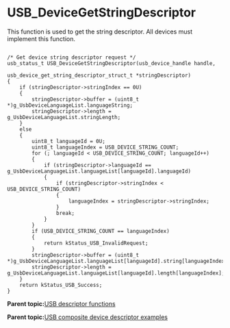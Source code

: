 # USB\_DeviceGetStringDescriptor

This function is used to get the string descriptor. All devices must implement this function.

```

/* Get device string descriptor request */
usb_status_t USB_DeviceGetStringDescriptor(usb_device_handle handle,
                                            usb_device_get_string_descriptor_struct_t *stringDescriptor)
{
    if (stringDescriptor->stringIndex == 0U)
    {
        stringDescriptor->buffer = (uint8_t *)g_UsbDeviceLanguageList.languageString;
        stringDescriptor->length = g_UsbDeviceLanguageList.stringLength;
    }
    else
    {
        uint8_t languageId = 0U;
        uint8_t languageIndex = USB_DEVICE_STRING_COUNT;
        for (; languageId < USB_DEVICE_STRING_COUNT; languageId++)
        {
            if (stringDescriptor->languageId == g_UsbDeviceLanguageList.languageList[languageId].languageId)
            {
                if (stringDescriptor->stringIndex < USB_DEVICE_STRING_COUNT)
                {
                    languageIndex = stringDescriptor->stringIndex;
                }
                break;
            }
        }
        if (USB_DEVICE_STRING_COUNT == languageIndex)
        {
            return kStatus_USB_InvalidRequest;
        }
        stringDescriptor->buffer = (uint8_t *)g_UsbDeviceLanguageList.languageList[languageId].string[languageIndex];
        stringDescriptor->length = g_UsbDeviceLanguageList.languageList[languageId].length[languageIndex];
    }
    return kStatus_USB_Success;
}

```

**Parent topic:**[USB descriptor functions](../topics/usb_descriptor_functions.md)

**Parent topic:**[USB composite device descriptor examples](../topics/usb_composite_device_descriptor_examples.md)

